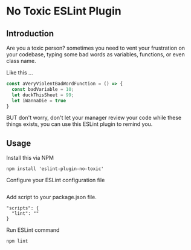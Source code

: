 # No Toxic ESLint Plugin

## Introduction
Are you a toxic person? sometimes you need to vent your frustration on your codebase, typing some bad words as variables, functions, or even class name. 

Like this ...

```js
const aVeryViolentBadWordFunction = () => {
  const badVariable = 10;
  let duckThisSheet = 99;
  let iWannaDie = true
}
```

BUT don't worry, don't let your manager review your code while these things exists, you can use this ESLint plugin to remind you. 

## Usage

Install this via NPM

```
npm install 'eslint-plugin-no-toxic'
```

Configure your ESLint configuration file

```

```

Add script to your package.json file.

```
"scripts": {
  "lint": ""
}
```

Run ESLint command

```
npm lint
```